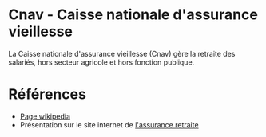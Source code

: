 # Cnav - Caisse nationale d'assurance vieillesse
<!-- SPDX-License-Identifier: MPL-2.0 -->

La Caisse nationale d'assurance vieillesse (Cnav) gère la retraite des salariés, hors secteur agricole et hors fonction publique.

# Références

- [Page wikipedia](https://fr.wikipedia.org/wiki/Caisse_nationale_d%27assurance_vieillesse)
- Présentation sur le site internet de [l'assurance retraite](https://www.lassuranceretraite.fr/portail-info/hors-menu/footer/nous-connaitre.html)